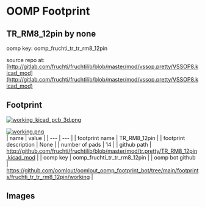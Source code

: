 # OOMP Footprint  
## TR_RM8_12pin  by none  
  
oomp key: oomp_fruchti_tr_tr_rm8_12pin  
  
source repo at: [http://gitlab.com/fruchti/fruchtilib/blob/master/mod/vssop.pretty/VSSOP8.kicad_mod](http://gitlab.com/fruchti/fruchtilib/blob/master/mod/vssop.pretty/VSSOP8.kicad_mod)  
## Footprint  
  
[![working_kicad_pcb_3d.png](working_kicad_pcb_3d_600.png)](working_kicad_pcb_3d.png)  
  
[![working.png](working_600.png)](working.png)  
| name | value | 
| --- | --- | 
| footprint name | TR_RM8_12pin | 
| footprint description | None | 
| number of pads | 14 | 
| github path | http://github.com/fruchti/fruchtilib/blob/master/mod/tr.pretty/TR_RM8_12pin.kicad_mod | 
| oomp key | oomp_fruchti_tr_tr_rm8_12pin | 
| oomp bot github | https://github.com/oomlout/oomlout_oomp_footprint_bot/tree/main/footprints/fruchti_tr_tr_rm8_12pin/working | 
## Images  
